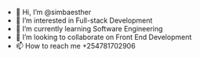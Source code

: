 - 👋 Hi, I’m @simbaesther
- 👀 I’m interested in Full-stack Development
- 🌱 I’m currently learning Software Engineering
- 💞️ I’m looking to collaborate on Front End Development
- 📫 How to reach me +254781702906

<!---
simbaesther/simbaesther is a ✨ special ✨ repository because its `README.md` (this file) appears on your GitHub profile.
You can click the Preview link to take a look at your changes.
--->
